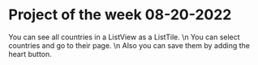 # Project of the week 08-20-2022

You can see all countries in a ListView as a ListTile. \n
You can select countries and go to their page. \n
Also you can save them by adding the heart button.
